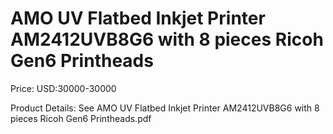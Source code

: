 # AMO UV Flatbed Inkjet Printer AM2412UVB8G6 with 8 pieces Ricoh Gen6 Printheads

Price: USD:30000-30000

Product Details: See AMO UV Flatbed Inkjet Printer AM2412UVB8G6 with 8 pieces Ricoh Gen6 Printheads.pdf